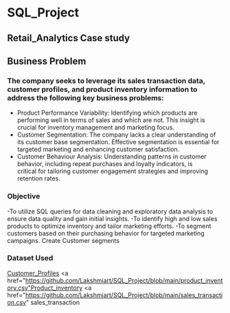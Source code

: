 # SQL_Project
## Retail_Analytics Case study
## Business Problem
### The company seeks to leverage its sales transaction data, customer profiles, and product inventory information to address the following key business problems:
-  Product Performance Variability: Identifying which products are performing well in terms of sales and which are not. This insight is crucial for inventory management and 
   marketing focus.
-  Customer Segmentation: The company lacks a clear understanding of its
   customer base segmentation. Effective segmentation is essential for targeted marketing and enhancing customer satisfaction.
-  Customer Behaviour Analysis: Understanding patterns in customer behavior, including repeat purchases and loyalty indicators, is critical for tailoring customer engagement 
   strategies and improving retention rates.
   
 ### Objective 
-To utilize SQL queries for data cleaning and exploratory data analysis to ensure data quality and gain initial insights.
-To identify high and low sales products to optimize inventory and tailor marketing efforts.
-To segment customers based on their purchasing behavior for targeted marketing campaigns. Create Customer segments 

### Dataset Used
<a href="https://github.com/Lakshmiart/SQL_Project/blob/main/customer_profiles.csv">Customer_Profiles<a/>
<a href="https://github.com/Lakshmiart/SQL_Project/blob/main/product_inventory.csv"Product_inventory<a/>
<a href="https://github.com/Lakshmiart/SQL_Project/blob/main/sales_transaction.csv" sales_transaction<a/>
